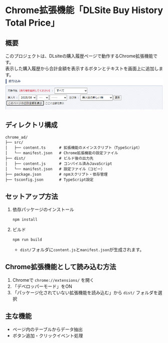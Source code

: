 # Chrome拡張機能「DLSite Buy History Total Price」

## 概要
このプロジェクトは、DLsiteの購入履歴ページで動作するChrome拡張機能です。  
表示した購入履歴から合計金額を表示するボタンとテキストを画面上に追加します。
![拡張機能イメージ](image.png)

## ディレクトリ構成
```
chrome_ad/
├── src/
│   ├── content.ts      # 拡張機能のメインスクリプト（TypeScript）
│   └── manifest.json   # Chrome拡張機能の設定ファイル
├── dist/               # ビルド後の出力先
│   ├── content.js      # コンパイル済みJavaScript
│   └── manifest.json   # 設定ファイル（コピー）
├── package.json        # npmスクリプト・依存管理
├── tsconfig.json       # TypeScript設定
```

## セットアップ方法
1. 依存パッケージのインストール
   ```
   npm install
   ```
2. ビルド
   ```
   npm run build
   ```
   - `dist/`フォルダに`content.js`と`manifest.json`が生成されます。

## Chrome拡張機能として読み込む方法
1. Chromeで `chrome://extensions/` を開く
2. 「デベロッパーモード」をON
3. 「パッケージ化されていない拡張機能を読み込む」から `dist/` フォルダを選択

## 主な機能
- ページ内のテーブルからデータ抽出
- ボタン追加・クリックイベント処理
